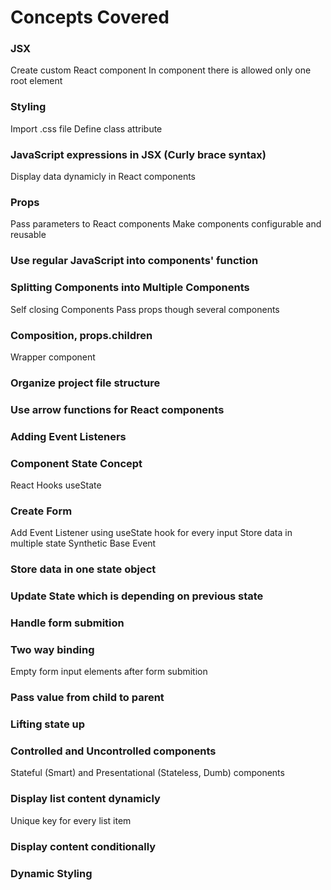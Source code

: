 # Concepts Covered

### JSX
Create custom React component
In component there is allowed only one root element

### Styling
Import .css file
Define class attribute

### JavaScript expressions in JSX (Curly brace syntax)
Display data dynamicly in React components

### Props
Pass parameters to React components
Make components configurable and reusable

### Use regular JavaScript into components' function

### Splitting Components into Multiple Components
Self closing Components
Pass props though several components

### Composition, props.children
Wrapper component

### Organize project file structure

### Use arrow functions for React components

### Adding Event Listeners

### Component State Concept
React Hooks
useState

### Create Form
Add Event Listener using useState hook for every input
Store data in multiple state
Synthetic Base Event

### Store data in one state object

### Update State which is depending on previous state

### Handle form submition

### Two way binding
Empty form input elements after form submition

### Pass value from child to parent

### Lifting state up

### Controlled and Uncontrolled components
Stateful (Smart) and Presentational (Stateless, Dumb) components

### Display list content dynamicly
Unique key for every list item

### Display content conditionally

### Dynamic Styling